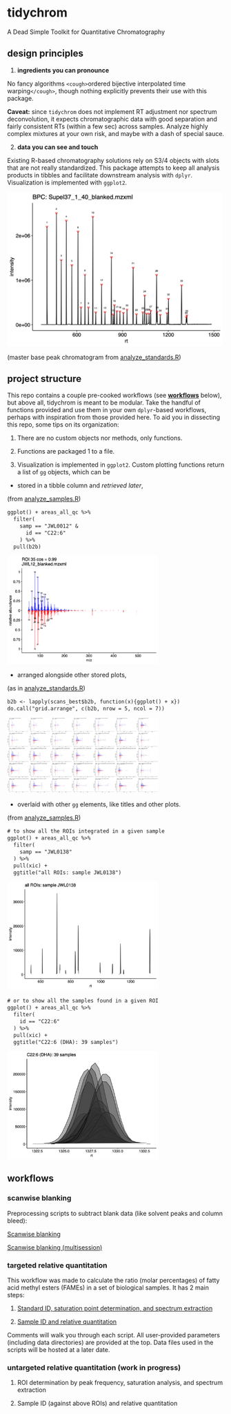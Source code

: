 # tidychrom

A Dead Simple Toolkit for Quantitative Chromatography

<flowchart-logo>

## design principles

1. **ingredients you can pronounce**

No fancy algorithms `<cough>`ordered bijective interpolated time warping`</cough>`, 
though nothing explicitly prevents their use with this package.

**Caveat:** since `tidychrom` does not implement RT adjustment nor spectrum
deconvolution, it expects chromatographic data with good separation and fairly consistent RTs (within a few sec) across samples. Analyze highly complex mixtures at your own risk, and maybe with a dash of special sauce.

2. **data you can see and touch**

Existing R-based chromatography solutions rely on S3/4 objects with slots
that are not really standardized. This package attempts to keep all analysis
products in tibbles and facilitate downstream analysis with `dplyr`. Visualization is implemented with `ggplot2`.

<img src="img/20200414_masterBPC%202.png" alt="base peak chromatogram" width="500px">

(master base peak chromatogram from [analyze_standards.R](analyze_standards.R))

## project structure

This repo contains a couple pre-cooked workflows (see **[workflows](#workflows)** below), but above all, tidychrom is meant to be modular. Take the handful of functions provided and use them in your own `dplyr`-based workflows, perhaps with inspiration from those provided here. To aid you in dissecting this repo, some tips on its organization:

1. There are no custom objects nor methods, only functions.

2. Functions are packaged 1 to a file.
	
3. Visualization is implemented in `ggplot2`. Custom plotting functions return a list of `gg` objects,
which can be

+ stored in a tibble column and _retrieved later_,

(from [analyze_samples.R](analyze_samples.R))
```
ggplot() + areas_all_qc %>%
  filter(
    samp == "JWL0012" &
      id == "C22:6"
    ) %>%
  pull(b2b)
```
<img src="img/20200414_JWL12_DHA_matchup%202.png" alt="spectrum matchup" width="350px">
	
+ arranged alongside other stored plots,

(as in [analyze_standards.R](analyze_standards.R))
```
b2b <- lapply(scans_best$b2b, function(x){ggplot() + x})
do.call("grid.arrange", c(b2b, nrow = 5, ncol = 7))
```
<img src="img/20200414_cosineMatches_1_40_newCoA%202.png" alt="ALL spectrum matchups" width="350px">
	
+ overlaid with other `gg` elements, like titles and other plots.

(from [analyze_samples.R](analyze_samples.R))
```
# to show all the ROIs integrated in a given sample
ggplot() + areas_all_qc %>%
  filter(
    samp == "JWL0138"
  ) %>%
  pull(xic) +
  ggtitle("all ROIs: sample JWL0138")
```
<img src="https://github.com/octopode/tidychrom/blob/master/img/20200414_JWL138_allROIs%202.png" alt="JWL0138 all ROIs" width="350px">

```
# or to show all the samples found in a given ROI
ggplot() + areas_all_qc %>%
  filter(
    id == "C22:6"
  ) %>%
  pull(xic) +
  ggtitle("C22:6 (DHA): 39 samples")
```
<img src="https://github.com/octopode/tidychrom/blob/master/img/20200414_DHA_allXICs%202.png" alt="DHA all XICs" width="350px">

## workflows

### scanwise blanking

Preprocessing scripts to subtract blank data (like solvent peaks and column bleed):

[Scanwise blanking](subtract_blanks.R)

[Scanwise blanking (multisession)](subtract_blanks_multidir.R)

### targeted relative quantitation

This workflow was made to calculate the ratio (molar percentages) of fatty acid methyl esters (FAMEs) in a set of biological samples. It has 2 main steps:

1. [Standard ID, saturation point determination, and spectrum extraction](analyze_standards.R)

2. [Sample ID and relative quantitation](analyze_samples.R)

Comments will walk you through each script.
All user-provided parameters (including data directories) are provided at the top.
Data files used in the scripts will be hosted at a later date.

### untargeted relative quantitation (work in progress)

1. ROI determination by peak frequency, saturation analysis, and spectrum extraction

2. Sample ID (against above ROIs) and relative quantitation
